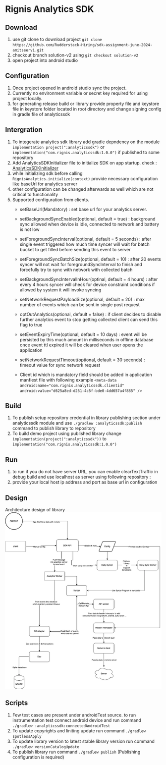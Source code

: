 # Rignis Analytics SDK

## Download
1. use git clone to download project `git clone https://github.com/Rudderstack-Hiring/sdk-assignment-june-2024-amitseervi.git`
2. checkout branch solution-v2 using `git checkout solution-v2`
3. open project into android studio

## Configuration
1. Once project opened in android studio sync the project.
2. Currently no environment variable or secret key required for using project locally.
3. for generating release build or library provide property file and keystore file in keystore folder located in root directory and change signing config in gradle file of analyticssdk

## Intergration
1. To integerate analytics sdk library add gradle depndency on the module `implementation project(":analyticssdk")` or `implementation("com.rignis.analyticssdk:1.0.0")` if published to some repository
2. Add AnalyticsSDKInitializer file to initialize SDK on app startup. check : [AnalyticsSDKInitializer](app/src/main/java/com/rignis/demo/AnalyticsSDKInitializer.kt)
3. while initializing sdk before calling `RignisAnalytics.initialize(context)` provide necessary configuration like baseUrl for analytics server
4. other configuration can be changed afterwards as well which are not critical to functionality
5. Supported configuration from clients.
   - setBaseUrl(Mandatory) : set base url for your analytics server.
   - setBackgroundSyncEnabled(optional, default = true) : background sync allowed when device is idle, connected to network and battery is not low
   - setForegroundSyncInterval(optional, default =  5 seconds) : after single event triggered how much time syncer will wait for batch bucket to get filled before sending this event to server
   - setForegroundSyncBatchSize(optional, default = 10) : after 20 events syncer will not wait for foregroundSyncInterval to finish and forcefully try to sync with network with collected batch
   - setBackgroundSyncIntervalInHour(optinal, default = 4 hours) : after every 4 hours syncer will check for device constraint conditions if allowed by system it will invoke syncing 
   - setNetworkRequestPayloadSize(optional, default = 20) : max number of events which can be sent in single post request
   - optOutAnalytics(optional, default = false) : if client decides to disable further analytics event to stop getting collected client can send this flag to true
   - setEventExpiryTime(optional, default = 10 days) : event will be persisted by this much amount in milliseconds in offline database once event ttl expired it will be cleared when user opens the application
   - setNetworkRequestTimeout(optional, default = 30 seconds) : timeout value for sync network request
  
   - Client id which is mandatory field should be added in application manfiest file with following example
      `<meta-data
            android:name="com.rignis.analyticssdk.clientid"
            android:value="d625a8ed-d251-4c5f-bde0-4dd657a4f885" />`

## Build
1. To publish setup repository credential in library publishing section under analyticssdk module and use `./gradlew :analyticssdk:publish` command to publish library to repository
2. To build demo project using published library change `implementation(project(":analyticssdk"))` to `implementation("com.rignis.analyticssdk:1.0.0")`

## Run
1. to run if you do not have server URL, you can enable clearTextTraffic in debug build and use localhost as server using following repository : [](https://github.com/amitseervi/Simple-Analytics-Event-Listener)
2. provide your local host ip address and port as base url in configuration

## Design
Architecture design of library
![Library Architecture](analyticssdk/design/design.webp?raw=true "System Design")


## Scripts
1. Few test cases are present under androidTest source. to run instrumentation test connect android device and run command `./gradlew :analyticssdk:connectedAndroidTest`
2. To update copyrights and liniting update run command `./gradlew spotlessApply`
3. To update library version to latest stable library version run command `./gradlew versionCatalogUpdate`
4. To publish library run command `./gradlew publish` (Publishing configuration is required)
